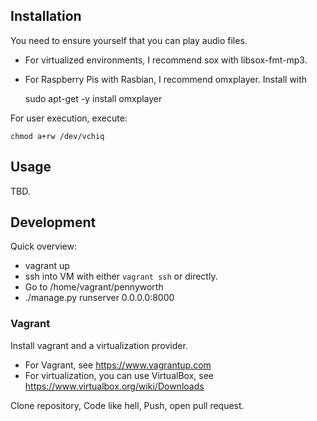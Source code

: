 ## Installation

You need to ensure yourself that you can play audio files.

* For virtualized environments, I recommend sox with libsox-fmt-mp3.
* For Raspberry Pis with Rasbian, I recommend omxplayer. Install with

    sudo apt-get -y install omxplayer

For user execution, execute:

    chmod a+rw /dev/vchiq

## Usage

TBD.

## Development

Quick overview:

* vagrant up
* ssh into VM with either `vagrant ssh` or directly.
* Go to /home/vagrant/pennyworth
* ./manage.py runserver 0.0.0.0:8000

### Vagrant

Install vagrant and a virtualization provider.

* For Vagrant, see https://www.vagrantup.com
* For virtualization, you can use VirtualBox, see https://www.virtualbox.org/wiki/Downloads

Clone repository, Code like hell, Push, open pull request.
